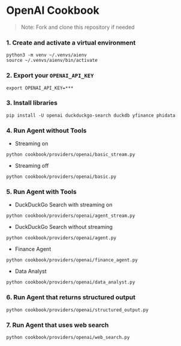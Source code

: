 # OpenAI Cookbook

> Note: Fork and clone this repository if needed

### 1. Create and activate a virtual environment

```shell
python3 -m venv ~/.venvs/aienv
source ~/.venvs/aienv/bin/activate
```

### 2. Export your `OPENAI_API_KEY`

```shell
export OPENAI_API_KEY=***
```

### 3. Install libraries

```shell
pip install -U openai duckduckgo-search duckdb yfinance phidata
```

### 4. Run Agent without Tools

- Streaming on

```shell
python cookbook/providers/openai/basic_stream.py
```

- Streaming off

```shell
python cookbook/providers/openai/basic.py
```

### 5. Run Agent with Tools

- DuckDuckGo Search with streaming on

```shell
python cookbook/providers/openai/agent_stream.py
```

- DuckDuckGo Search without streaming

```shell
python cookbook/providers/openai/agent.py
```

- Finance Agent

```shell
python cookbook/providers/openai/finance_agent.py
```

- Data Analyst

```shell
python cookbook/providers/openai/data_analyst.py
```

### 6. Run Agent that returns structured output

```shell
python cookbook/providers/openai/structured_output.py
```

### 7. Run Agent that uses web search

```shell
python cookbook/providers/openai/web_search.py
```